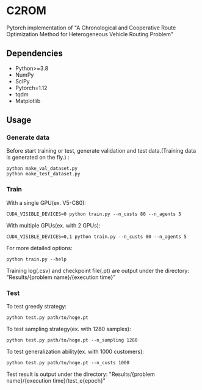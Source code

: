 # C2ROM
Pytorch implementation of "A Chronological and Cooperative Route Optimization Method for Heterogeneous Vehicle Routing Problem"

## Dependencies
- Python>=3.8
- NumPy
- SciPy
- Pytorch=1.12
- tqdm
- Matplotlib

## Usage
### Generate data
Before start training or test, generate validation and test data.(Training data is generated on the fly.) :
```
python make_val_dataset.py
python make_test_dataset.py
```

### Train
With a single GPU(ex. V5-C80):
```
CUDA_VISIBLE_DEVICES=0 python train.py --n_custs 80 --n_agents 5
```
With multiple GPUs(ex. with 2 GPUs):
```
CUDA_VISIBLE_DEVICES=0,1 python train.py --n_custs 80 --n_agents 5
```
For more detailed options:
```
python train.py --help
```
Training log(.csv) and checkpoint file(.pt) are output under the directory: "Results/{problem name}/{execution time}"

### Test
To test greedy strategy:
```
python test.py path/to/hoge.pt
```
To test sampling strategy(ex. with 1280 samples):
```
python test.py path/to/hoge.pt --n_sampling 1280
```
To test generalization ability(ex. with 1000 customers):
```
python test.py path/to/hoge.pt --n_custs 1000
```
Test result is output under the directory: "Results/{problem name}/{execution time}/test_e{epoch}"
